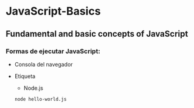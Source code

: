 # JavaScript-Basics

## Fundamental and basic concepts of JavaScript

### Formas de ejecutar JavaScript:

- Consola del navegador

- Etiqueta <script> de HTML

```html
<script>
    console.log('Hello World');
</script>
```
- Archivos JS externos
<script src="hello-world.js"></script>

- Node.js

```
node hello-world.js
```